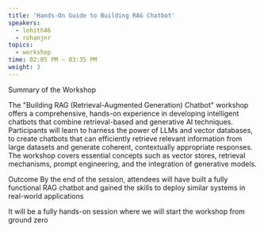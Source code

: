 ```yaml
---
title: 'Hands-On Guide to Building RAG Chatbot'
speakers:
  - lohith46
  - rohanjnr
topics:
  - workshop
time: 02:05 PM – 03:35 PM
weight: 3
---
```


Summary of the Workshop

The "Building RAG (Retrieval-Augmented Generation) Chatbot" workshop offers a comprehensive, hands-on experience in developing intelligent chatbots that combine retrieval-based and generative AI techniques. Participants will learn to harness the power of LLMs and vector databases, to create chatbots that can efficiently retrieve relevant information from large datasets and generate coherent, contextually appropriate responses. The workshop covers essential concepts such as vector stores, retrieval mechanisms, prompt engineering, and the integration of generative models. 

Outcome
By the end of the session, attendees will have built a fully functional RAG chatbot and gained the skills to deploy similar systems in real-world applications

It will be a fully hands-on session where we will start the workshop from ground zero

